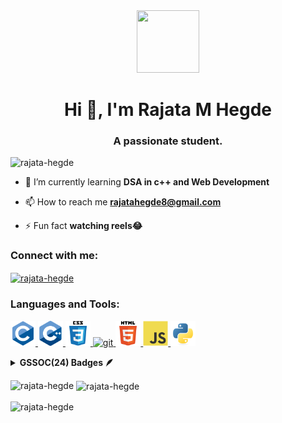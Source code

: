 <div align="center">
  <img src="https://static.vecteezy.com/system/resources/previews/004/753/002/original/custom-coding-icon-shadowed-detailed-custom-coding-logo-free-vector.jpg" width="100" height="100">
</div>
<h1 align="center">Hi 👋, I'm Rajata M Hegde</h1>
<h3 align="center">A passionate student.</h3>

<p align="left"> <img src="https://komarev.com/ghpvc/?username=rajata-hegde&label=Profile%20views&color=0e75b6&style=flat" alt="rajata-hegde" /> </p>

- 🌱 I’m currently learning **DSA in c++ and Web Development**

- 📫 How to reach me **rajatahegde8@gmail.com**

- ⚡ Fun fact **watching reels😂**

<h3 align="left">Connect with me:</h3>
<p align="left">
<a href="https://linkedin.com/in/rajata-hegde" target="blank"><img align="center" src="https://raw.githubusercontent.com/rahuldkjain/github-profile-readme-generator/master/src/images/icons/Social/linked-in-alt.svg" alt="rajata-hegde" height="30" width="40" /></a>
</p>

<h3 align="left">Languages and Tools:</h3>
<p align="left"> <a href="https://www.cprogramming.com/" target="_blank" rel="noreferrer"> <img src="https://raw.githubusercontent.com/devicons/devicon/master/icons/c/c-original.svg" alt="c" width="40" height="40"/> </a> <a href="https://www.w3schools.com/cpp/" target="_blank" rel="noreferrer"> <img src="https://raw.githubusercontent.com/devicons/devicon/master/icons/cplusplus/cplusplus-original.svg" alt="cplusplus" width="40" height="40"/> </a> <a href="https://www.w3schools.com/css/" target="_blank" rel="noreferrer"> <img src="https://raw.githubusercontent.com/devicons/devicon/master/icons/css3/css3-original-wordmark.svg" alt="css3" width="40" height="40"/> </a> <a href="https://git-scm.com/" target="_blank" rel="noreferrer"> <img src="https://www.vectorlogo.zone/logos/git-scm/git-scm-icon.svg" alt="git" width="40" height="40"/> </a> <a href="https://www.w3.org/html/" target="_blank" rel="noreferrer"> <img src="https://raw.githubusercontent.com/devicons/devicon/master/icons/html5/html5-original-wordmark.svg" alt="html5" width="40" height="40"/> </a> <a href="https://developer.mozilla.org/en-US/docs/Web/JavaScript" target="_blank" rel="noreferrer"> <img src="https://raw.githubusercontent.com/devicons/devicon/master/icons/javascript/javascript-original.svg" alt="javascript" width="40" height="40"/> </a> <a href="https://www.python.org" target="_blank" rel="noreferrer"> <img src="https://raw.githubusercontent.com/devicons/devicon/master/icons/python/python-original.svg" alt="python" width="40" height="40"/> </a> </p>
<details>	
 <summary><b>GSSOC(24) Badges 🪶</b></summary>
<div style='display:flex; align-items:center; gap: 10px;' align='center'>
    <img src="https://raw.githubusercontent.com/GSSoC24/Postman-Challenge/main/docs/assets/Postman%20White.png" width="100px" height="100px" />
    <img src="https://raw.githubusercontent.com/GSSoC24/Postman-Challenge/main/docs/assets/1.png" width="100px" height="100px" />
    <img src="https://raw.githubusercontent.com/GSSoC24/Postman-Challenge/main/docs/assets/2.png" width="100px" height="100px" />
    <img src="https://raw.githubusercontent.com/GSSoC24/Postman-Challenge/main/docs/assets/3.png" width="100px" height="100px" />
    <img src="https://raw.githubusercontent.com/GSSoC24/Postman-Challenge/main/docs/assets/4.png" width="100px" height="100px" />
    <img src="https://raw.githubusercontent.com/GSSoC24/Postman-Challenge/main/docs/assets/5.png" width="100px" height="100px" />
</div>
</details>



<p><img align="left" src="https://github-readme-stats.vercel.app/api/top-langs?username=rajata-hegde&show_icons=true&locale=en&layout=compact" alt="rajata-hegde" /></p>

<p>&nbsp;<img align="center" src="https://github-readme-stats.vercel.app/api?username=rajata-hegde&show_icons=true&locale=en" alt="rajata-hegde" /></p>

<p><img align="center" src="https://github-readme-streak-stats.herokuapp.com/?user=rajata-hegde&" alt="rajata-hegde" /></p>


